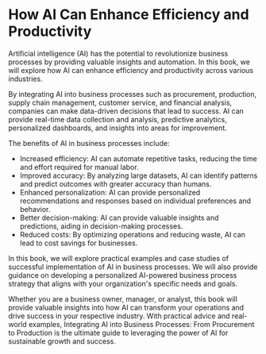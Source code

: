 How AI Can Enhance Efficiency and Productivity
============================================================

Artificial intelligence (AI) has the potential to revolutionize business processes by providing valuable insights and automation. In this book, we will explore how AI can enhance efficiency and productivity across various industries.

By integrating AI into business processes such as procurement, production, supply chain management, customer service, and financial analysis, companies can make data-driven decisions that lead to success. AI can provide real-time data collection and analysis, predictive analytics, personalized dashboards, and insights into areas for improvement.

The benefits of AI in business processes include:

* Increased efficiency: AI can automate repetitive tasks, reducing the time and effort required for manual labor.
* Improved accuracy: By analyzing large datasets, AI can identify patterns and predict outcomes with greater accuracy than humans.
* Enhanced personalization: AI can provide personalized recommendations and responses based on individual preferences and behavior.
* Better decision-making: AI can provide valuable insights and predictions, aiding in decision-making processes.
* Reduced costs: By optimizing operations and reducing waste, AI can lead to cost savings for businesses.

In this book, we will explore practical examples and case studies of successful implementation of AI in business processes. We will also provide guidance on developing a personalized AI-powered business process strategy that aligns with your organization's specific needs and goals.

Whether you are a business owner, manager, or analyst, this book will provide valuable insights into how AI can transform your operations and drive success in your respective industry. With practical advice and real-world examples, Integrating AI into Business Processes: From Procurement to Production is the ultimate guide to leveraging the power of AI for sustainable growth and success.
